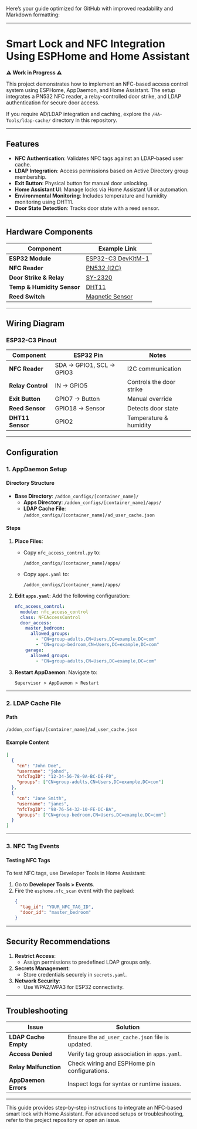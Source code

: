Here’s your guide optimized for GitHub with improved readability and Markdown formatting:

---

# **Smart Lock and NFC Integration Using ESPHome and Home Assistant**

**⚠️ Work in Progress ⚠️**

This project demonstrates how to implement an NFC-based access control system using ESPHome, AppDaemon, and Home Assistant. The setup integrates a PN532 NFC reader, a relay-controlled door strike, and LDAP authentication for secure door access.

If you require AD/LDAP integration and caching, explore the `/HA-Tools/ldap-cache/` directory in this repository.

---

## **Features**

- **NFC Authentication**: Validates NFC tags against an LDAP-based user cache.
- **LDAP Integration**: Access permissions based on Active Directory group membership.
- **Exit Button**: Physical button for manual door unlocking.
- **Home Assistant UI**: Manage locks via Home Assistant UI or automation.
- **Environmental Monitoring**: Includes temperature and humidity monitoring using DHT11.
- **Door State Detection**: Tracks door state with a reed sensor.

---

## **Hardware Components**

| Component                  | Example Link                                    |
|----------------------------|------------------------------------------------|
| **ESP32 Module**           | [ESP32-C3 DevKitM-1](https://www.amazon.com/dp/B0CNGH75XD) |
| **NFC Reader**             | [PN532 (I2C)](https://www.amazon.com/dp/B0DDKX2JCD) |
| **Door Strike & Relay**    | [SY-2320](https://www.amazon.com/dp/B0BRM9YDJB) |
| **Temp & Humidity Sensor** | [DHT11](https://www.amazon.com/dp/B092M8GSTD) |
| **Reed Switch**            | [Magnetic Sensor](https://www.amazon.com/dp/B0DKW7K26G) |

---

## **Wiring Diagram**

### **ESP32-C3 Pinout**

| Component          | ESP32 Pin | Notes                                      |
|---------------------|-----------|--------------------------------------------|
| **NFC Reader**      | SDA → GPIO1, SCL → GPIO3 | I2C communication           |
| **Relay Control**   | IN → GPIO5               | Controls the door strike    |
| **Exit Button**     | GPIO7 → Button           | Manual override             |
| **Reed Sensor**     | GPIO18 → Sensor          | Detects door state          |
| **DHT11 Sensor**    | GPIO2                    | Temperature & humidity      |

---

## **Configuration**

### **1. AppDaemon Setup**

#### Directory Structure
- **Base Directory**: `/addon_configs/[container_name]/`
  - **Apps Directory**: `/addon_configs/[container_name]/apps/`
  - **LDAP Cache File**: `/addon_configs/[container_name]/ad_user_cache.json`

#### Steps
1. **Place Files**:
   - Copy `nfc_access_control.py` to:
     ```
     /addon_configs/[container_name]/apps/
     ```
   - Copy `apps.yaml` to:
     ```
     /addon_configs/[container_name]/apps/
     ```

2. **Edit `apps.yaml`**:
   Add the following configuration:
   ```yaml
   nfc_access_control:
     module: nfc_access_control
     class: NFCAccessControl
     door_access:
       master_bedroom:
         allowed_groups:
           - "CN=group-adults,CN=Users,DC=example,DC=com"
           - "CN=group-bedroom,CN=Users,DC=example,DC=com"
       garage:
         allowed_groups:
           - "CN=group-adults,CN=Users,DC=example,DC=com"
   ```

3. **Restart AppDaemon**:
   Navigate to:
   ```
   Supervisor > AppDaemon > Restart
   ```

---

### **2. LDAP Cache File**

#### Path
```
/addon_configs/[container_name]/ad_user_cache.json
```

#### Example Content
```json
[
  {
    "cn": "John Doe",
    "username": "johnd",
    "nfcTagID": "12-34-56-78-9A-BC-DE-F0",
    "groups": ["CN=group-adults,CN=Users,DC=example,DC=com"]
  },
  {
    "cn": "Jane Smith",
    "username": "janes",
    "nfcTagID": "98-76-54-32-10-FE-DC-BA",
    "groups": ["CN=group-bedroom,CN=Users,DC=example,DC=com"]
  }
]
```

---

### **3. NFC Tag Events**

#### Testing NFC Tags
To test NFC tags, use Developer Tools in Home Assistant:
1. Go to **Developer Tools > Events**.
2. Fire the `esphome.nfc_scan` event with the payload:
   ```json
   {
     "tag_id": "YOUR_NFC_TAG_ID",
     "door_id": "master_bedroom"
   }
   ```

---

## **Security Recommendations**

1. **Restrict Access**:
   - Assign permissions to predefined LDAP groups only.
2. **Secrets Management**:
   - Store credentials securely in `secrets.yaml`.
3. **Network Security**:
   - Use WPA2/WPA3 for ESP32 connectivity.

---

## **Troubleshooting**

| Issue                 | Solution                                          |
|------------------------|--------------------------------------------------|
| **LDAP Cache Empty**   | Ensure the `ad_user_cache.json` file is updated. |
| **Access Denied**      | Verify tag group association in `apps.yaml`.     |
| **Relay Malfunction**  | Check wiring and ESPHome pin configurations.     |
| **AppDaemon Errors**   | Inspect logs for syntax or runtime issues.       |

---

This guide provides step-by-step instructions to integrate an NFC-based smart lock with Home Assistant. For advanced setups or troubleshooting, refer to the project repository or open an issue.

